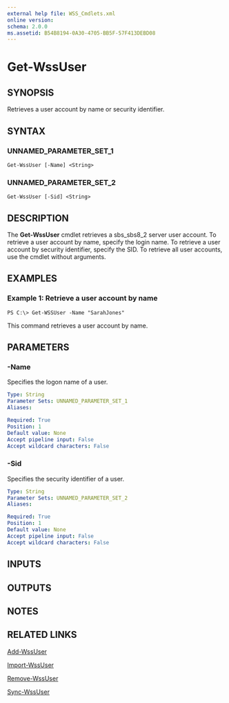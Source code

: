```yaml
---
external help file: WSS_Cmdlets.xml
online version: 
schema: 2.0.0
ms.assetid: B54B8194-0A30-4705-BB5F-57F413DEBD08
---
```


# Get-WssUser

## SYNOPSIS
Retrieves a user account by name or security identifier.

## SYNTAX

### UNNAMED_PARAMETER_SET_1
```
Get-WssUser [-Name] <String>
```

### UNNAMED_PARAMETER_SET_2
```
Get-WssUser [-Sid] <String>
```

## DESCRIPTION
The **Get-WssUser** cmdlet retrieves a sbs_sbs8_2 server user account.
To retrieve a user account by name, specify the login name.
To retrieve a user account by security identifier, specify the SID.
To retrieve all user accounts, use the cmdlet without arguments.

## EXAMPLES

### Example 1: Retrieve a user account by name
```
PS C:\> Get-WSSUser -Name "SarahJones"
```

This command retrieves a user account by name.

## PARAMETERS

### -Name
Specifies the logon name of a user.

```yaml
Type: String
Parameter Sets: UNNAMED_PARAMETER_SET_1
Aliases: 

Required: True
Position: 1
Default value: None
Accept pipeline input: False
Accept wildcard characters: False
```

### -Sid
Specifies the security identifier of a user.

```yaml
Type: String
Parameter Sets: UNNAMED_PARAMETER_SET_2
Aliases: 

Required: True
Position: 1
Default value: None
Accept pipeline input: False
Accept wildcard characters: False
```

## INPUTS

## OUTPUTS

## NOTES

## RELATED LINKS

[Add-WssUser](./Add-WssUser.md)

[Import-WssUser](./Import-WssUser.md)

[Remove-WssUser](./Remove-WssUser.md)

[Sync-WssUser](./Sync-WssUser.md)

